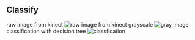 ## Classify
raw image from kinect
![raw image from kinect](https://github.com/marooncn/robot_grasp/blob/master/%E6%95%B0%E6%8D%AE%E9%9B%86/1.png)
grayscale
![gray image](https://github.com/marooncn/robot_grasp/blob/master/%E6%95%B0%E6%8D%AE%E9%9B%86/2.png)
classification with decision tree
![classfication](https://github.com/marooncn/robot_grasp/blob/master/%E6%95%B0%E6%8D%AE%E9%9B%86/Image.png)
